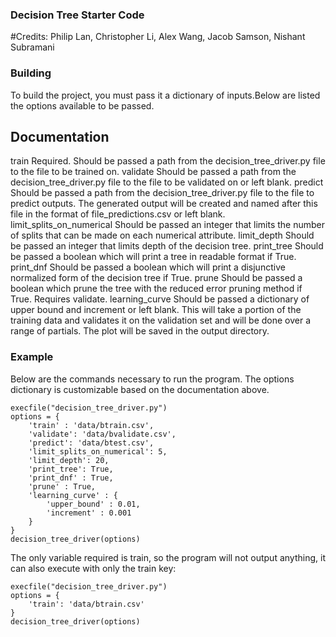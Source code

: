 ### Decision Tree Starter Code
#Credits: Philip Lan, Christopher Li, Alex Wang, Jacob Samson, Nishant Subramani

### Building

To build the project, you must pass it a dictionary of inputs.Below are listed the options available to be passed.

## Documentation
train
	Required. Should be passed a path from the decision_tree_driver.py file to the file to be trained on.
validate
	Should be passed a path from the decision_tree_driver.py file to the file to be validated on or left blank.
predict
	Should be passed a path from the decision_tree_driver.py file to the file to predict outputs. The generated output will be created and named after this file in the format of file_predictions.csv or left blank.
limit_splits_on_numerical
	Should be passed an integer that limits the number of splits that can be made on each numerical attribute.
limit_depth
	Should be passed an integer that limits depth of the decision tree.
print_tree
	Should be passed a boolean which will print a tree in readable format if True.
print_dnf
	Should be passed a boolean which will print a disjunctive normalized form of the decision tree if True.
prune
	Should be passed a boolean which prune the tree with the reduced error pruning method if True. Requires validate.
learning_curve
	Should be passed a dictionary of upper bound and increment or left blank. This will take a portion of the training data and validates it on the validation set and will be done over a range of partials. The plot will be saved in the output directory.


### Example

Below are the commands necessary to run the program. The options dictionary is customizable based on the documentation above. 

	execfile("decision_tree_driver.py")
	options = {
	    'train' : 'data/btrain.csv',
	    'validate': 'data/bvalidate.csv',
	    'predict': 'data/btest.csv',
	    'limit_splits_on_numerical': 5,
	    'limit_depth': 20,
	    'print_tree': True,
	    'print_dnf' : True,
	    'prune' : True,
	    'learning_curve' : {
	    	'upper_bound' : 0.01,
	    	'increment' : 0.001
		}
	}
	decision_tree_driver(options)

The only variable required is train, so the program will not output anything, it can also execute with only the train key:

	execfile("decision_tree_driver.py")
	options = {
		'train': 'data/btrain.csv'
	}
	decision_tree_driver(options)

